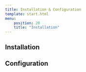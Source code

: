 ```yaml
---
title: Installation & Configuration
template: start.html
menu: 
    position: 20
    title: "Installation"
---
```


## Installation


## Configuration